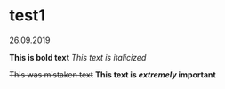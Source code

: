 # test1
26.09.2019

**This is bold text**
*This text is italicized*


~~This was mistaken text~~
**This text is _extremely_ important**
